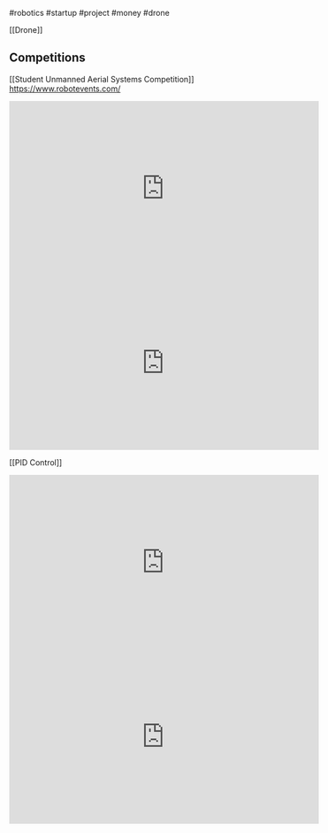 #robotics #startup #project #money #drone 

[[Drone]]

## Competitions

[[Student Unmanned Aerial Systems Competition]]
https://www.robotevents.com/

<iframe width="560" height="315" src="https://www.youtube.com/embed/DOWDNBu9DkU?si=Iafz-UDFr3sxfncy" title="YouTube video player" frameborder="0" allow="accelerometer; autoplay; clipboard-write; encrypted-media; gyroscope; picture-in-picture; web-share" referrerpolicy="strict-origin-when-cross-origin" allowfullscreen></iframe>


<iframe width="560" height="315" src="https://www.youtube.com/embed/G8gjm2HALEM?si=zhVec1SEpqmQhlti" title="YouTube video player" frameborder="0" allow="accelerometer; autoplay; clipboard-write; encrypted-media; gyroscope; picture-in-picture; web-share" referrerpolicy="strict-origin-when-cross-origin" allowfullscreen></iframe>

[[PID Control]]

<iframe width="560" height="315" src="https://www.youtube.com/embed/UsZ3bYJdfnU?si=L4LE2iOtV4Czeb8L" title="YouTube video player" frameborder="0" allow="accelerometer; autoplay; clipboard-write; encrypted-media; gyroscope; picture-in-picture; web-share" referrerpolicy="strict-origin-when-cross-origin" allowfullscreen></iframe>


<iframe width="560" height="315" src="https://www.youtube.com/embed/N_XneaFmOmU?si=VszE87cdqGylmfFm" title="YouTube video player" frameborder="0" allow="accelerometer; autoplay; clipboard-write; encrypted-media; gyroscope; picture-in-picture; web-share" referrerpolicy="strict-origin-when-cross-origin" allowfullscreen></iframe>


